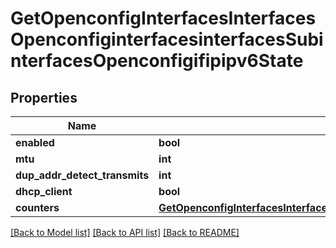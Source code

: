 # GetOpenconfigInterfacesInterfacesOpenconfiginterfacesinterfacesSubinterfacesOpenconfigifipipv6State

## Properties
Name | Type | Description | Notes
------------ | ------------- | ------------- | -------------
**enabled** | **bool** |  | [optional] 
**mtu** | **int** |  | [optional] 
**dup_addr_detect_transmits** | **int** |  | [optional] 
**dhcp_client** | **bool** |  | [optional] 
**counters** | [**GetOpenconfigInterfacesInterfacesOpenconfiginterfacesinterfacesSubinterfacesOpenconfigifipipv4StateCounters**](GetOpenconfigInterfacesInterfacesOpenconfiginterfacesinterfacesSubinterfacesOpenconfigifipipv4StateCounters.md) |  | [optional] 

[[Back to Model list]](../README.md#documentation-for-models) [[Back to API list]](../README.md#documentation-for-api-endpoints) [[Back to README]](../README.md)


